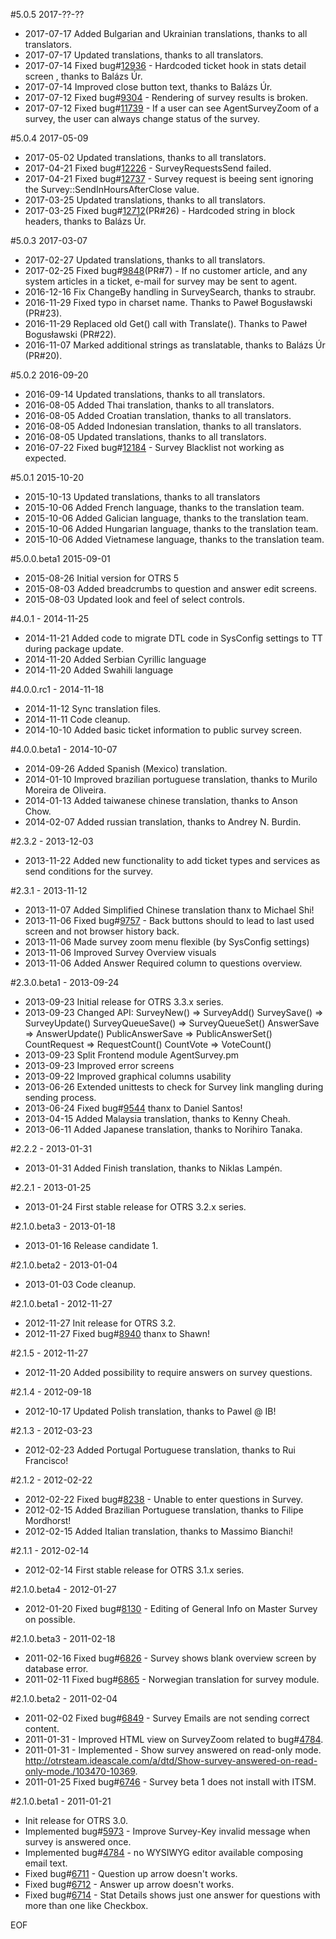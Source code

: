 #5.0.5 2017-??-??
 - 2017-07-17 Added Bulgarian and Ukrainian translations, thanks to all translators.
 - 2017-07-17 Updated translations, thanks to all translators.
 - 2017-07-14 Fixed bug#[12936](https://bugs.otrs.org/show_bug.cgi?id=12936) - Hardcoded ticket hook in stats detail screen , thanks to Balázs Úr.
 - 2017-07-14 Improved close button text, thanks to Balázs Úr.
 - 2017-07-12 Fixed bug#[9304](https://bugs.otrs.org/show_bug.cgi?id=9304) - Rendering of survey results is broken.
 - 2017-07-12 Fixed bug#[11739](https://bugs.otrs.org/show_bug.cgi?id=11739) - If a user can see AgentSurveyZoom of a survey, the user can always change status of the survey.

#5.0.4 2017-05-09
 - 2017-05-02 Updated translations, thanks to all translators.
 - 2017-04-21 Fixed bug#[12226](https://bugs.otrs.org/show_bug.cgi?id=12226) - SurveyRequestsSend failed.
 - 2017-04-21 Fixed bug#[12737](https://bugs.otrs.org/show_bug.cgi?id=12737) - Survey request is beeing sent ignoring the Survey::SendInHoursAfterClose value.
 - 2017-03-25 Updated translations, thanks to all translators.
 - 2017-03-25 Fixed bug#[12712](https://bugs.otrs.org/show_bug.cgi?id=12712)(PR#26) - Hardcoded string in block headers, thanks to Balázs Úr.

#5.0.3 2017-03-07
 - 2017-02-27 Updated translations, thanks to all translators.
 - 2017-02-25 Fixed bug#[9848](https://bugs.otrs.org/show_bug.cgi?id=9848)(PR#7)  - If no customer article, and any system articles in a ticket, e-mail for survey may be sent to agent.
 - 2016-12-16 Fix ChangeBy handling in SurveySearch, thanks to straubr.
 - 2016-11-29 Fixed typo in charset name. Thanks to Paweł Bogusławski (PR#23).
 - 2016-11-29 Replaced old Get() call with Translate(). Thanks to Paweł Bogusławski (PR#22).
 - 2016-11-07 Marked additional strings as translatable, thanks to Balázs Úr (PR#20).

#5.0.2 2016-09-20
 - 2016-09-14 Updated translations, thanks to all translators.
 - 2016-08-05 Added Thai translation, thanks to all translators.
 - 2016-08-05 Added Croatian translation, thanks to all translators.
 - 2016-08-05 Added Indonesian translation, thanks to all translators.
 - 2016-08-05 Updated translations, thanks to all translators.
 - 2016-07-22 Fixed bug#[12184](http://bugs.otrs.org/show_bug.cgi?id=12184) - Survey Blacklist not working as expected.

#5.0.1 2015-10-20
 - 2015-10-13 Updated translations, thanks to all translators
 - 2015-10-06 Added French language, thanks to the translation team.
 - 2015-10-06 Added Galician language, thanks to the translation team.
 - 2015-10-06 Added Hungarian language, thanks to the translation team.
 - 2015-10-06 Added Vietnamese language, thanks to the translation team.

#5.0.0.beta1 2015-09-01
 - 2015-08-26 Initial version for OTRS 5
 - 2015-08-03 Added breadcrumbs to question and answer edit screens.
 - 2015-08-03 Updated look and feel of select controls.

#4.0.1 - 2014-11-25
 - 2014-11-21 Added code to migrate DTL code in SysConfig settings to TT during package update.
 - 2014-11-20 Added Serbian Cyrillic language
 - 2014-11-20 Added Swahili language

#4.0.0.rc1 - 2014-11-18
 - 2014-11-12 Sync translation files.
 - 2014-11-11 Code cleanup.
 - 2014-10-10 Added basic ticket information to public survey screen.

#4.0.0.beta1 - 2014-10-07
 - 2014-09-26 Added Spanish (Mexico) translation.
 - 2014-01-10 Improved brazilian portuguese translation, thanks to Murilo Moreira de Oliveira.
 - 2014-01-13 Added taiwanese chinese translation, thanks to Anson Chow.
 - 2014-02-07 Added russian translation, thanks to Andrey N. Burdin.

#2.3.2 - 2013-12-03
 - 2013-11-22 Added new functionality to add ticket types and services as send conditions for the survey.

#2.3.1 - 2013-11-12
 - 2013-11-07 Added Simplified Chinese translation thanx to Michael Shi!
 - 2013-11-06 Fixed bug#[9757](http://bugs.otrs.org/show_bug.cgi?id=9757) - Back buttons should to lead to last used screen and not browser history back.
 - 2013-11-06 Made survey zoom menu flexible (by SysConfig settings)
 - 2013-11-06 Improved Survey Overview visuals
 - 2013-11-06 Added Answer Required column to questions overview.

#2.3.0.beta1 - 2013-09-24
 - 2013-09-23 Initial release for OTRS 3.3.x series.
 - 2013-09-23 Changed API:
     SurveyNew()       => SurveyAdd()
     SurveySave()      => SurveyUpdate()
     SurveyQueueSave() => SurveyQueueSet()
     AnswerSave        => AnswerUpdate()
     PublicAnswerSave  => PublicAnswerSet()
     CountRequest      => RequestCount()
     CountVote         => VoteCount()
 - 2013-09-23 Split Frontend module AgentSurvey.pm
 - 2013-09-23 Improved error screens
 - 2013-09-22 Improved graphical columns usability
 - 2013-06-26 Extended unittests to check for Survey link mangling during sending process.
 - 2013-06-24 Fixed bug#[9544](http://bugs.otrs.org/show_bug.cgi?id=9544) thanx to Daniel Santos!
 - 2013-04-15 Added Malaysia translation, thanks to Kenny Cheah.
 - 2013-06-11 Added Japanese translation, thanks to Norihiro Tanaka.

#2.2.2 - 2013-01-31
 - 2013-01-31 Added Finish translation, thanks to Niklas Lampén.

#2.2.1 - 2013-01-25
 - 2013-01-24 First stable release for OTRS 3.2.x series.

#2.1.0.beta3 - 2013-01-18
 - 2013-01-16 Release candidate 1.

#2.1.0.beta2 - 2013-01-04
 - 2013-01-03 Code cleanup.

#2.1.0.beta1 - 2012-11-27
 - 2012-11-27 Init release for OTRS 3.2.
 - 2012-11-27 Fixed bug#[8940](http://bugs.otrs.org/show_bug.cgi?id=8940) thanx to Shawn!

#2.1.5 - 2012-11-27
 - 2012-11-20 Added possibility to require answers on survey questions.

#2.1.4 - 2012-09-18
 - 2012-10-17 Updated Polish translation, thanks to Pawel @ IB!

#2.1.3 - 2012-03-23
 - 2012-02-23 Added Portugal Portuguese translation, thanks to Rui Francisco!

#2.1.2 - 2012-02-22
 - 2012-02-22 Fixed bug#[8238](http://bugs.otrs.org/show_bug.cgi?id=8238) - Unable to enter questions in Survey.
 - 2012-02-15 Added Brazilian Portuguese translation, thanks to Filipe Mordhorst!
 - 2012-02-15 Added Italian translation, thanks to Massimo Bianchi!

#2.1.1 - 2012-02-14
 - 2012-02-14 First stable release for OTRS 3.1.x series.

#2.1.0.beta4 - 2012-01-27
 - 2012-01-20 Fixed bug#[8130](http://bugs.otrs.org/show_bug.cgi?id=8130) - Editing of General Info on Master Survey on possible.

#2.1.0.beta3 - 2011-02-18
 - 2011-02-16 Fixed bug#[6826](http://bugs.otrs.org/show_bug.cgi?id=6826) - Survey shows blank overview screen by database error.
 - 2011-02-11 Fixed bug#[6865](http://bugs.otrs.org/show_bug.cgi?id=6865) - Norwegian translation for survey module.

#2.1.0.beta2 - 2011-02-04
 - 2011-02-02 Fixed bug#[6849](http://bugs.otrs.org/show_bug.cgi?id=6849) - Survey Emails are not sending correct content.
 - 2011-01-31 - Improved HTML view on SurveyZoom related to bug#[4784](http://bugs.otrs.org/show_bug.cgi?id=4784).
 - 2011-01-31 - Implemented - Show survey answered on read-only mode.
    http://otrsteam.ideascale.com/a/dtd/Show-survey-answered-on-read-only-mode./103470-10369.
 - 2011-01-25 Fixed bug#[6746](http://bugs.otrs.org/show_bug.cgi?id=6746) - Survey beta 1 does not install with ITSM.

#2.1.0.beta1 - 2011-01-21
 - Init release for OTRS 3.0.
 - Implemented bug#[5973](http://bugs.otrs.org/show_bug.cgi?id=5973) - Improve Survey-Key invalid message when survey is answered once.
 - Implemented bug#[4784](http://bugs.otrs.org/show_bug.cgi?id=4784) - no WYSIWYG editor available composing email text.
 - Fixed bug#[6711](http://bugs.otrs.org/show_bug.cgi?id=6711) - Question up arrow doesn't works.
 - Fixed bug#[6712](http://bugs.otrs.org/show_bug.cgi?id=6712) - Answer up arrow doesn't works.
 - Fixed bug#[6714](http://bugs.otrs.org/show_bug.cgi?id=6714) - Stat Details shows just one answer for questions with more than one like Checkbox.

EOF
